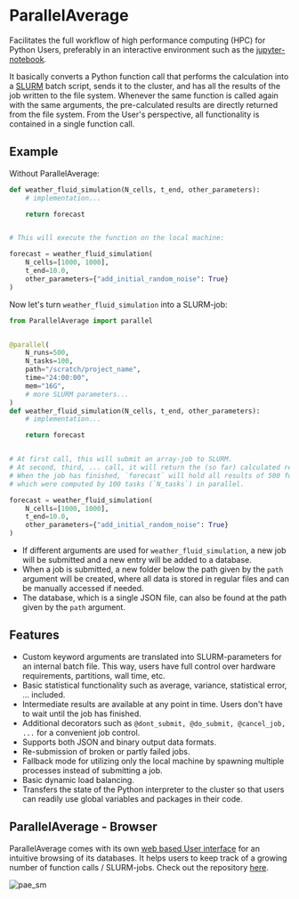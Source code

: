 ParallelAverage
===============

Facilitates the full workflow of high performance computing (HPC) for Python Users, preferably in an interactive environment such as the [jupyter-notebook](https://jupyter.org/).

It basically converts a Python function call that performs the calculation into a [SLURM](https://slurm.schedmd.com/) batch script, sends it to the cluster, and has all the results of the job written to the file system.
Whenever the same function is called again with the same arguments, the pre-calculated results are directly returned from the file system.
From the User's perspective, all functionality is contained in a single function call.

Example
-------

Without ParallelAverage:


```python
def weather_fluid_simulation(N_cells, t_end, other_parameters):
    # implementation...

    return forecast


# This will execute the function on the local machine:

forecast = weather_fluid_simulation(
    N_cells=[1000, 1000],
    t_end=10.0,
    other_parameters={"add_initial_random_noise": True}
)
```

Now let's turn `weather_fluid_simulation` into a SLURM-job:

```python
from ParallelAverage import parallel


@parallel(
    N_runs=500,
    N_tasks=100,
    path="/scratch/project_name",
    time="24:00:00",
    mem="16G",
    # more SLURM parameters...
)
def weather_fluid_simulation(N_cells, t_end, other_parameters):
    # implementation...

    return forecast


# At first call, this will submit an array-job to SLURM.
# At second, third, ... call, it will return the (so far) calculated result.
# When the job has finished, `forecast` will hold all results of 500 function calls (`N_runs`),
# which were computed by 100 tasks (`N_tasks`) in parallel.

forecast = weather_fluid_simulation(
    N_cells=[1000, 1000],
    t_end=10.0,
    other_parameters={"add_initial_random_noise": True}
)
```

- If different arguments are used for `weather_fluid_simulation`, a new job will be submitted and a new entry will be added to a database. 
- When a job is submitted, a new folder below the path given by the `path` argument will be created, where all data is stored in regular files and can be manually accessed if needed.
- The database, which is a single JSON file, can also be found at the path given by the `path` argument.

Features
--------

- Custom keyword arguments are translated into SLURM-parameters for an internal batch file. This way, users have full control over hardware requirements, partitions, wall time, etc.
- Basic statistical functionality such as average, variance, statistical error, ... included.
- Intermediate results are available at any point in time. Users don't have to wait until the job has finished.
- Additional decorators such as `@dont_submit, @do_submit, @cancel_job, ...` for a convenient job control.
- Supports both JSON and binary output data formats.
- Re-submission of broken or partly failed jobs.
- Fallback mode for utilizing only the local machine by spawning multiple processes instead of submitting a job.
- Basic dynamic load balancing.
- Transfers the state of the Python interpreter to the cluster so that users can readily use global variables and packages in their code.

ParallelAverage - Browser
-------------------------

ParallelAverage comes with its own [web based User interface](https://heikoburau.github.io/ParallelAverage-browser) for an intuitive browsing of its databases. It helps users to keep track of a growing number of function calls / SLURM-jobs.
Check out the repository [here](https://github.com/heikoburau/ParallelAverage-browser).

![pae_sm](https://user-images.githubusercontent.com/5159590/146452679-5cc9b054-3767-483e-bca2-83eadf958bbb.png)




